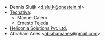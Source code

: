 - Dennis Sluijk \<<d.sluijk@onestein.nl>\>
- [Tecnativa](https://www.tecnativa.com):
  - Manuel Calero
  - Ernesto Tejeda
- [Heliconia Solutions Pvt. Ltd.](https://www.heliconia.io)
- Abraham Anes \<abrahamanes@gmail.com\>

